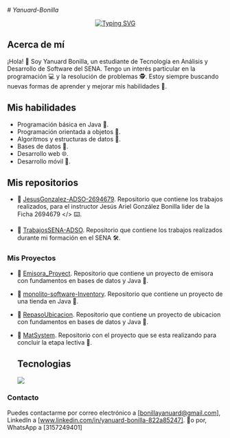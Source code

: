 


#<em>  Yanuard-Bonilla  </em>

<div style="text-align:center;">

<a href="https://git.io/typing-svg">
  <img src="https://readme-typing-svg.demolab.com?font=Fira+Code&pause=1000&color=02A8F7&random=false&width=500&lines=Software+analysis+and+development+student;Passionate+about+technical+excellence;Love+learning+and+sharing+knowledge;Creatively+and+precisely+solves+problems"  background-color: green; alt="Typing SVG" />
</a>

</div>


## Acerca de mí

¡Hola! 👋 Soy Yanuard Bonilla, un estudiante de Tecnología en Análisis y Desarrollo de Software del SENA. Tengo un interés particular en la programación 💻 y la resolución de problemas 🕵️. Estoy siempre buscando nuevas formas de aprender y mejorar mis habilidades 📝.

## Mis habilidades

- Programación básica en Java 🚀.
- Programación orientada a objetos 🏢.
- Algoritmos y estructuras de datos 🧮.
- Bases de datos 💾.
- Desarrollo web 🌐.
- Desarrollo móvil 📱.



## Mis repositorios

* 📁 [JesusGonzalez-ADSO-2694679](https://github.com/Y-S-500/JesusGonzalez-ADSO-2694679).
Repositorio que contiene los trabajos realizados, para el instructor Jesús Ariel González Bonilla lider de la Ficha 2694679 </> ⌨️.

* 📁 [TrabajosSENA-ADSO](https://github.com/Y-S-500/TrabajosSena-ADSO).
Repositorio que contiene los trabajos realizados durante mi formación en el SENA 🛠️.

### Mis Proyectos



* 📁 [Emisora_Proyect](https://github.com/Y-S-500/Emisora_Proyect).
Repositorio que contiene un proyecto de emisora con fundamentos en bases de datos y Java 🧮.

* 📁 [monolito-software-Inventory](https://github.com/JuanDavidCerquera/monolito-software-Inventory.git).
Repositorio que contiene un proyecto de una tienda en Java 💾.

* 📁 [RepasoUbicacion](https://github.com/Y-S-500/RepasoUbicacion).
Repositorio que contiene un proyecto de ubicacion con fundamentos en bases de datos y Java 💾.

* 📁 [MatSystem](https://github.com/Y-S-500/MatSystem).
Repositorio con el proyecto que se esta realizando para concluir la etapa lectiva 🏢.   

  ## Tecnologias 

  <a href="https://skillicons.dev">
    <img src="https://skillicons.dev/icons?i=git,bootstrap,css,discord,figma,github,html,idea,java,js,md,mysql,nextjs,postman,react,laravel,wordpress,tailwind,vscode&perline=14" />
  </a>

### Contacto
Puedes contactarme por correo electrónico a [bonillayanuard@gmail.com],
LinkedIn a [www.linkedin.com/in/yanuard-bonilla-822a85247]. 📩o por,
WhatsApp a [3157249401]
